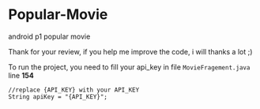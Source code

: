 # Popular-Movie
android p1 popular movie

Thank for your review, if you help me improve the code, i will thanks a lot ;)

To run the project, you need to fill your api_key in file `MovieFragement.java` line **154**

```
//replace {API_KEY} with your API_KEY
String apiKey = "{API_KEY}";
```
